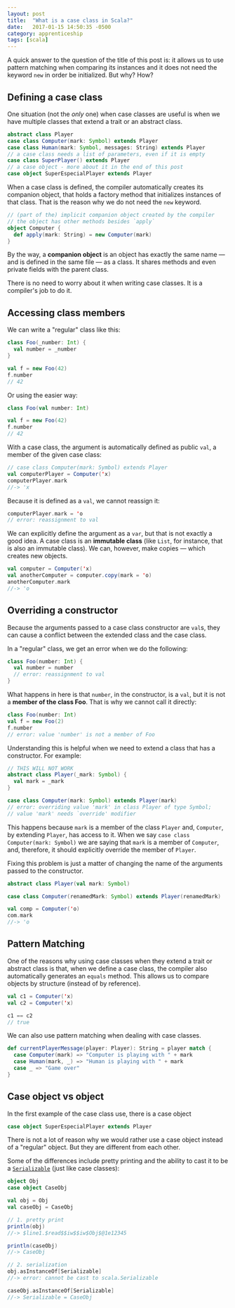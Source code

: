 ```yaml
---
layout: post
title:  "What is a case class in Scala?"
date:   2017-01-15 14:50:35 -0500
category: apprenticeship
tags: [scala]
---
```


A quick answer to the question of the title of this post is: it allows us to use pattern matching when comparing its instances and it does not need the keyword `new` in order be initialized. But why? How?<!--more-->

## Defining a case class

One situation (not the *only* one) when case classes are useful is when we have multiple classes that extend a trait or an abstract class.

```scala
abstract class Player
case class Computer(mark: Symbol) extends Player
case class Human(mark: Symbol, messages: String) extends Player
// a case class needs a list of parameters, even if it is empty
case class SuperPlayer() extends Player
// a case object - more about it in the end of this post
case object SuperEspecialPlayer extends Player
```

When a case class is defined, the compiler automatically creates its companion object, that holds a factory method that initializes instances of that class. That is the reason why we do not need the `new` keyword.

```scala
// (part of the) implicit companion object created by the compiler
// the object has other methods besides `apply`
object Computer {
  def apply(mark: String) = new Computer(mark)
}
```

By the way, a **companion object** is an object has exactly the same name &mdash; and is defined in the same file &mdash; as a class. It shares methods and even private fields with the parent class.

There is no need to worry about it when writing case classes. It is a compiler's job to do it.

## Accessing class members

We can write a "regular" class like this:

```scala
class Foo(_number: Int) {
  val number = _number
}

val f = new Foo(42)
f.number
// 42
```

Or using the easier way:

```scala
class Foo(val number: Int)

val f = new Foo(42)
f.number
// 42
```

With a case class, the argument is automatically defined as public `val`, a member of the given case class:

```scala
// case class Computer(mark: Symbol) extends Player
val computerPlayer = Computer('x)
computerPlayer.mark
//-> 'x
```

Because it is defined as a `val`, we cannot reassign it:

```scala
computerPlayer.mark = 'o
// error: reassignment to val
```

We can explicitly define the argument as a `var`, but that is not exactly a good idea. A case class is an **immutable class** (like `List`, for instance, that is also an immutable class). We can, however, make copies &mdash; which creates new objects.

```scala
val computer = Computer('x)
val anotherComputer = computer.copy(mark = 'o)
anotherComputer.mark
//-> 'o
```

## Overriding a constructor

Because the arguments passed to a case class constructor are `val`s, they can cause a conflict between the extended class and the case class.

In a "regular" class, we get an error when we do the following:

```scala
class Foo(number: Int) {
  val number = number
  // error: reassignment to val
}
```

What happens in here is that `number`, in the constructor, is a `val`, but it is not a **member of the class Foo**. That is why we cannot call it directly:

```scala
class Foo(number: Int)
val f = new Foo(2)
f.number
// error: value 'number' is not a member of Foo
```

Understanding this is helpful when we need to extend a class that has a constructor. For example:

```scala
// THIS WILL NOT WORK
abstract class Player(_mark: Symbol) {
  val mark = _mark
}

case class Computer(mark: Symbol) extends Player(mark)
// error: overriding value 'mark' in class Player of type Symbol;
// value 'mark' needs `override' modifier
```

This happens because `mark` is a member of the class `Player` and, `Computer`, by extending `Player`, has access to it. When we say `case class Computer(mark: Symbol)` we are saying that `mark` is a member of `Computer`, and, therefore, it should explicitly override the member of `Player`.

Fixing this problem is just a matter of changing the name of the arguments passed to the constructor.

```scala
abstract class Player(val mark: Symbol)

case class Computer(renamedMark: Symbol) extends Player(renamedMark)

val comp = Computer('o)
com.mark
//-> 'o
```

## Pattern Matching

One of the reasons why using case classes when they extend a trait or abstract class is that, when we define a case class, the compiler also automatically generates an `equals` method. This allows us to compare objects by structure (instead of by reference).

```scala
val c1 = Computer('x)
val c2 = Computer('x)

c1 == c2
// true
```

We can also use pattern matching when dealing with case classes.

```scala
def currentPlayerMessage(player: Player): String = player match {
  case Computer(mark) => "Computer is playing with " + mark
  case Human(mark, _) => "Human is playing with " + mark
  case _ => "Game over"
}
```

## Case object vs object

In the first example of the case class use, there is a case object

```scala
case object SuperEspecialPlayer extends Player
```

There is not a lot of reason why we would rather use a case object instead of a "regular" object. But they are different from each other.

Some of the differences include pretty printing and the ability to cast it to be a [`Serializable`](http://www.scala-lang.org/api/2.12.1/scala/Serializable.html) (just like case classes):

```scala
object Obj
case object CaseObj

val obj = Obj
val caseObj = CaseObj

// 1. pretty print
println(obj)
//-> $line1.$read$$iw$$iw$Obj$@1e12345

println(caseObj)
//-> CaseObj

// 2. serialization
obj.asInstanceOf[Serializable]
//-> error: cannot be cast to scala.Serializable

caseObj.asInstanceOf[Serializable]
//-> Serializable = CaseObj
```

